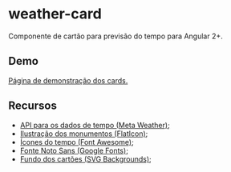 # weather-card
Componente de cartão para previsão do tempo para Angular 2+.

## Demo
[Página de demonstração dos cards.](https://vicentecalfo.github.io/weather-card/dist/weather-card/)

## Recursos

* [API para os dados de tempo (Meta Weather)](https://www.metaweather.com/api/);
* [Ilustração dos monumentos (FlatIcon)](https://www.flaticon.com/packs/monuments-10);
* [Ícones do tempo (Font Awesome)](https://fontawesome.com/);
* [Fonte Noto Sans (Google Fonts)](https://fonts.google.com/specimen/Noto+Sans+JP);
* [Fundo dos cartões (SVG Backgrounds)](https://www.svgbackgrounds.com/);

